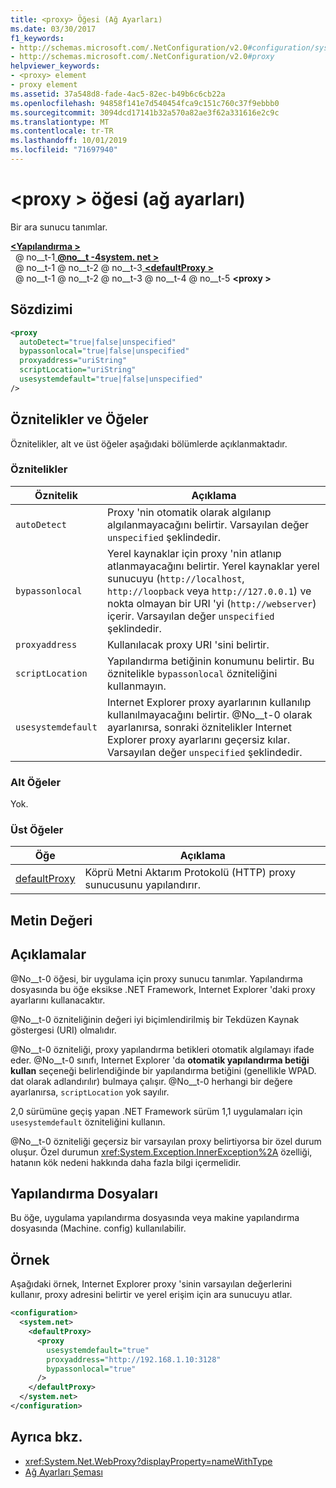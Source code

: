 ```yaml
---
title: <proxy> Öğesi (Ağ Ayarları)
ms.date: 03/30/2017
f1_keywords:
- http://schemas.microsoft.com/.NetConfiguration/v2.0#configuration/system.net/defaultProxy/proxy
- http://schemas.microsoft.com/.NetConfiguration/v2.0#proxy
helpviewer_keywords:
- <proxy> element
- proxy element
ms.assetid: 37a548d8-fade-4ac5-82ec-b49b6c6cb22a
ms.openlocfilehash: 94858f141e7d540454fca9c151c760c37f9ebbb0
ms.sourcegitcommit: 3094dcd17141b32a570a82ae3f62a331616e2c9c
ms.translationtype: MT
ms.contentlocale: tr-TR
ms.lasthandoff: 10/01/2019
ms.locfileid: "71697940"
---
```

# <a name="proxy-element-network-settings"></a>\<proxy > öğesi (ağ ayarları)
Bir ara sunucu tanımlar.  
  
[ **\<Yapılandırma >** ](../configuration-element.md)  
&nbsp; @ no__t-1[ **@no__t -4system. net >** ](system-net-element-network-settings.md)  
&nbsp; @ no__t-1 @ no__t-2 @ no__t-3[ **\<defaultProxy >** ](defaultproxy-element-network-settings.md)  
&nbsp; @ no__t-1 @ no__t-2 @ no__t-3 @ no__t-4 @ no__t-5 **\<proxy >**  
  
## <a name="syntax"></a>Sözdizimi  
  
```xml  
<proxy
  autoDetect="true|false|unspecified" 
  bypassonlocal="true|false|unspecified"
  proxyaddress="uriString"
  scriptLocation="uriString"
  usesystemdefault="true|false|unspecified"
/>
```  
  
## <a name="attributes-and-elements"></a>Öznitelikler ve Öğeler  
 Öznitelikler, alt ve üst öğeler aşağıdaki bölümlerde açıklanmaktadır.  
  
### <a name="attributes"></a>Öznitelikler  
  
|**Öznitelik**|**Açıklama**|  
|-------------------|---------------------|  
|`autoDetect`|Proxy 'nin otomatik olarak algılanıp algılanmayacağını belirtir. Varsayılan değer `unspecified` şeklindedir.|  
|`bypassonlocal`|Yerel kaynaklar için proxy 'nin atlanıp atlanmayacağını belirtir. Yerel kaynaklar yerel sunucuyu (`http://localhost`, `http://loopback` veya `http://127.0.0.1`) ve nokta olmayan bir URI 'yi (`http://webserver`) içerir. Varsayılan değer `unspecified` şeklindedir.|  
|`proxyaddress`|Kullanılacak proxy URI 'sini belirtir.|  
|`scriptLocation`|Yapılandırma betiğinin konumunu belirtir. Bu öznitelikle `bypassonlocal` özniteliğini kullanmayın. |  
|`usesystemdefault`|Internet Explorer proxy ayarlarının kullanılıp kullanılmayacağını belirtir. @No__t-0 olarak ayarlanırsa, sonraki öznitelikler Internet Explorer proxy ayarlarını geçersiz kılar. Varsayılan değer `unspecified` şeklindedir.|  
  
### <a name="child-elements"></a>Alt Öğeler  
 Yok.  
  
### <a name="parent-elements"></a>Üst Öğeler  
  
|**Öğe**|**Açıklama**|  
|-----------------|---------------------|  
|[defaultProxy](defaultproxy-element-network-settings.md)|Köprü Metni Aktarım Protokolü (HTTP) proxy sunucusunu yapılandırır.|  
  
## <a name="text-value"></a>Metin Değeri  
  
## <a name="remarks"></a>Açıklamalar  
 @No__t-0 öğesi, bir uygulama için proxy sunucu tanımlar. Yapılandırma dosyasında bu öğe eksikse .NET Framework, Internet Explorer 'daki proxy ayarlarını kullanacaktır.  
  
 @No__t-0 özniteliğinin değeri iyi biçimlendirilmiş bir Tekdüzen Kaynak göstergesi (URI) olmalıdır.  
  
 @No__t-0 özniteliği, proxy yapılandırma betikleri otomatik algılamayı ifade eder. @No__t-0 sınıfı, Internet Explorer 'da **otomatik yapılandırma betiği kullan** seçeneği belirlendiğinde bir yapılandırma betiğini (genellikle WPAD. dat olarak adlandırılır) bulmaya çalışır. @No__t-0 herhangi bir değere ayarlanırsa, `scriptLocation` yok sayılır.
  
 2,0 sürümüne geçiş yapan .NET Framework sürüm 1,1 uygulamaları için `usesystemdefault` özniteliğini kullanın.  
  
 @No__t-0 özniteliği geçersiz bir varsayılan proxy belirtiyorsa bir özel durum oluşur. Özel durumun <xref:System.Exception.InnerException%2A> özelliği, hatanın kök nedeni hakkında daha fazla bilgi içermelidir.  
  
## <a name="configuration-files"></a>Yapılandırma Dosyaları  
 Bu öğe, uygulama yapılandırma dosyasında veya makine yapılandırma dosyasında (Machine. config) kullanılabilir.  
  
## <a name="example"></a>Örnek  
 Aşağıdaki örnek, Internet Explorer proxy 'sinin varsayılan değerlerini kullanır, proxy adresini belirtir ve yerel erişim için ara sunucuyu atlar.  
  
```xml  
<configuration>  
  <system.net>  
    <defaultProxy>  
      <proxy  
        usesystemdefault="true"  
        proxyaddress="http://192.168.1.10:3128"  
        bypassonlocal="true"  
      />  
    </defaultProxy>  
  </system.net>  
</configuration>  
```  
  
## <a name="see-also"></a>Ayrıca bkz.

- <xref:System.Net.WebProxy?displayProperty=nameWithType>
- [Ağ Ayarları Şeması](index.md)
